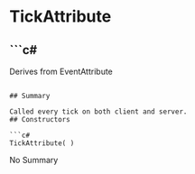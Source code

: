 # TickAttribute

## ```c#
Derives from EventAttribute
```

## Summary

Called every tick on both client and server.
## Constructors

```c#
TickAttribute( ) 
```
No Summary
